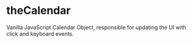 # theCalendar
Vanilla JavaScript Calendar Object, responsible for updating the UI with click and keyboard events. 
